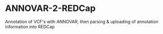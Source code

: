 # ANNOVAR-2-REDCap
Annotation of VCF's with ANNOVAR, then parsing & uploading of annotation information into REDCap
